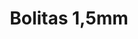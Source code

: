 ---
title: Bolitas 1,5mm
date: 
draft: false

# descripcion
description : Bolitas de plata

materials: Plata 925

color: 

dimensions: 1,5 mm

code: 01-20-0792

type: "Aros"

categories: []

price: $960,00

price_eftvo: $817,50

# Images
# first image will be shown in the product page
images:
  # - image: "images/path_to_image"
  # La ubicacion de las imagenes es imagenes/Aros/Aros.Solo Plata/01-20-0792-bolitas-1,5mm
  - image: "./images/aros/solo_plata/01-20-0792-bolitas-1,5mm_a.jpg"
  - image: "./images/aros/solo_plata/01-20-0792-bolitas-1,5mm_b.jpg"
---